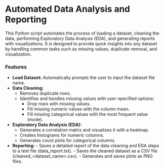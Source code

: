 # Automated Data Analysis and Reporting


This Python script automates the process of loading a dataset, cleaning the data, performing Exploratory Data Analysis (EDA), and generating reports with visualizations. It is designed to provide quick insights into any dataset by handling common tasks such as missing values, duplicate removal, and visualization.

### Features

   - **Load Dataset:** Automatically prompts the user to input the dataset file name.
   - **Data Cleaning:**
        - Removes duplicate rows.
        - Identifies and handles missing values with user-specified options:
            - Drop rows with missing values.
            - Fill missing numeric values with the column mean.
            - Fill missing categorical values with the most frequent value (mode).
   - **Exploratory Data Analysis (EDA):**
        - Generates a correlation matrix and visualizes it with a heatmap.
        - Creates histograms for numeric columns.
        - Generates count plots for categorical columns.
  - **Reporting:**
        - Saves a detailed report of the data cleaning and EDA steps to a text file (data_report.txt).
        - Saves the cleaned dataset as a CSV file (cleaned_<dataset_name>.csv).
        - Generates and saves plots as PNG files.
